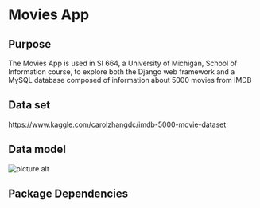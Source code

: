# Movies App #
## Purpose ##
The Movies App is used in SI 664, a University of Michigan, School of Information course, to explore both the Django web framework and a MySQL database composed of information about 5000 movies from IMDB 
## Data set ##
https://www.kaggle.com/carolzhangdc/imdb-5000-movie-dataset 
## Data model ##
![picture alt](https://github.com/hhw98/Movies/blob/master/static/img/data_model.PNG "Data Model")
## Package Dependencies ##